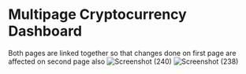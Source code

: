 # Multipage Cryptocurrency Dashboard
Both pages are linked together so that changes done on first page are affected on second page also
![Screenshot (240)](https://user-images.githubusercontent.com/94391072/160650252-58af8cb1-d300-4cbf-af52-6d54f7ef1bde.png)
![Screenshot (238)](https://user-images.githubusercontent.com/94391072/160650992-c91e582b-12f9-4f10-95da-4712eb9c8d86.png)
